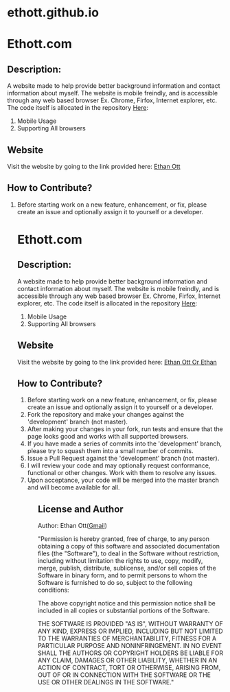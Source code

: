 
# ethott.github.io
<h1>Ethott.com</h1>
<h2>Description:</h2>
<p>
A website made to help provide better background information and contact information about myself.
The website is mobile freindly, and is accessible through any web based browser
Ex. Chrome, Firfox, Internet explorer, etc.
The code itself is allocated in the repository <a href="https://github.com/ethott/ethott.github.io">Here</a>: 
</p>
<p>
<ol>
<li>Mobile Usage</li>
<li>Supporting All browsers</li>
</ol>
<h2>Website</h2>
<p>Visit the website by going to the link provided here: <a href="http://ethott.com">Ethan Ott</a>
<h2>How to Contribute?</h2>
<p>
<ol>
<li>Before starting work on a new feature, enhancement, or fix, please create an issue and optionally assign it to yourself or a developer.</li>


<h1>Ethott.com</h1>
<h2>Description:</h2>
 <p>
  A website made to help provide better background information and contact information about myself.
  The website is mobile freindly, and is accessible through any web based browser
  Ex. Chrome, Firfox, Internet explorer, etc.
  The code itself is allocated in the repository <a href="https://github.com/ethott/ethott.github.io">Here</a>: 
 </p>
  <p>
<ol>
 <li>Mobile Usage</li>
 <li>Supporting All browsers</li>
</ol>
 <h2>Website</h2>
<p>Visit the website by going to the link provided here: <a href="http://ethott.com">Ethan Ott Or <a href="http://ethott.github.io">Ethan</a>
 <h2>How to Contribute?</h2>
 <p>
  <ol>
 <li>Before starting work on a new feature, enhancement, or fix, please create an issue and optionally assign it to yourself or a developer.</li>
<li>Fork the repository and make your changes against the 'development' branch (not master).</li>
<li>After making your changes in your fork, run tests and ensure that the page looks good and works with all supported browsers.</li>
<li>If you have made a series of commits into the 'development' branch, please try to squash them into a small number of commits.</li>
<li>Issue a Pull Request against the 'development' branch (not master).</li>
<li>I will review your code and may optionally request conformance, functional or other changes. Work with them to resolve any issues.</li>
<li>Upon acceptance, your code will be merged into the master branch and will become available for all.</li>
<ol>


</p>

 
 </p>
</p>
<h2>License and Author</h2>
<p>
Author: Ethan Ott(<a href="mailto:ethan84096@gmail.com">Gmail</a>)<p>
<p>
 "Permission is hereby granted, free of charge, to any person
obtaining a copy of this software and associated documentation
files (the "Software"), to deal in the Software without
restriction, including without limitation the rights to use,
copy, modify, merge, publish, distribute, sublicense, and/or sell
copies of the Software in binary form, and to permit persons to whom the
Software is furnished to do so, subject to the following
conditions:

The above copyright notice and this permission notice shall be
included in all copies or substantial portions of the Software.

THE SOFTWARE IS PROVIDED "AS IS", WITHOUT WARRANTY OF ANY KIND,
EXPRESS OR IMPLIED, INCLUDING BUT NOT LIMITED TO THE WARRANTIES
OF MERCHANTABILITY, FITNESS FOR A PARTICULAR PURPOSE AND
NONINFRINGEMENT. IN NO EVENT SHALL THE AUTHORS OR COPYRIGHT
HOLDERS BE LIABLE FOR ANY CLAIM, DAMAGES OR OTHER LIABILITY,
WHETHER IN AN ACTION OF CONTRACT, TORT OR OTHERWISE, ARISING
FROM, OUT OF OR IN CONNECTION WITH THE SOFTWARE OR THE USE OR
OTHER DEALINGS IN THE SOFTWARE."

</p>





